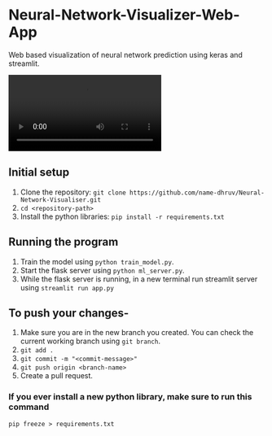 



# Neural-Network-Visualizer-Web-App
Web based visualization of neural network prediction using keras and streamlit. 

![Working screen](https://user-images.githubusercontent.com/86816817/124223015-84e57a00-db20-11eb-9784-28e8cf97187c.mp4 "Working demo")
## Initial setup
1. Clone the repository: `git clone https://github.com/name-dhruv/Neural-Network-Visualiser.git`
2. `cd <repository-path>`
3. Install the python libraries: `pip install -r requirements.txt`

## Running the program
1. Train the model using `python train_model.py`.
2. Start the flask server using `python ml_server.py`.
3. While the flask server is running, in a new terminal run streamlit server using `streamlit run app.py`

## To push your changes-
1. Make sure you are in the new branch you created. You can check the current working branch using `git branch`.
2. `git add .`
3. `git commit -m "<commit-message>"`
4. `git push origin <branch-name>`
5. Create a pull request.

### If you ever install a new python library, make sure to run this command
`pip freeze > requirements.txt`
